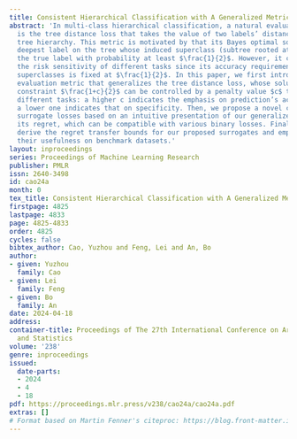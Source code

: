 ```yaml
---
title: Consistent Hierarchical Classification with A Generalized Metric
abstract: 'In multi-class hierarchical classification, a natural evaluation metric
  is the tree distance loss that takes the value of two labels’ distance on the pre-defined
  tree hierarchy. This metric is motivated by that its Bayes optimal solution is the
  deepest label on the tree whose induced superclass (subtree rooted at it) includes
  the true label with probability at least $\frac{1}{2}$. However, it can hardly handle
  the risk sensitivity of different tasks since its accuracy requirement for induced
  superclasses is fixed at $\frac{1}{2}$. In this paper, we first introduce a new
  evaluation metric that generalizes the tree distance loss, whose solution’s accuracy
  constraint $\frac{1+c}{2}$ can be controlled by a penalty value $c$ tailored for
  different tasks: a higher c indicates the emphasis on prediction’s accuracy and
  a lower one indicates that on specificity. Then, we propose a novel class of consistent
  surrogate losses based on an intuitive presentation of our generalized metric and
  its regret, which can be compatible with various binary losses. Finally, we theoretically
  derive the regret transfer bounds for our proposed surrogates and empirically validate
  their usefulness on benchmark datasets.'
layout: inproceedings
series: Proceedings of Machine Learning Research
publisher: PMLR
issn: 2640-3498
id: cao24a
month: 0
tex_title: Consistent Hierarchical Classification with A Generalized Metric
firstpage: 4825
lastpage: 4833
page: 4825-4833
order: 4825
cycles: false
bibtex_author: Cao, Yuzhou and Feng, Lei and An, Bo
author:
- given: Yuzhou
  family: Cao
- given: Lei
  family: Feng
- given: Bo
  family: An
date: 2024-04-18
address:
container-title: Proceedings of The 27th International Conference on Artificial Intelligence
  and Statistics
volume: '238'
genre: inproceedings
issued:
  date-parts:
  - 2024
  - 4
  - 18
pdf: https://proceedings.mlr.press/v238/cao24a/cao24a.pdf
extras: []
# Format based on Martin Fenner's citeproc: https://blog.front-matter.io/posts/citeproc-yaml-for-bibliographies/
---
```

